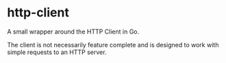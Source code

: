 # http-client
A small wrapper around the HTTP Client in Go.

The client is not necessarily feature complete and is designed to work with simple requests to an HTTP server.

